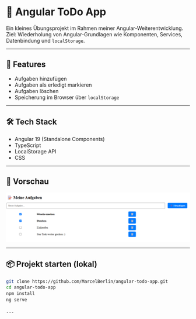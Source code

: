 # 📝 Angular ToDo App

Ein kleines Übungsprojekt im Rahmen meiner Angular-Weiterentwicklung.  
Ziel: Wiederholung von Angular-Grundlagen wie Komponenten, Services, Datenbindung und `localStorage`.

---

## 🚀 Features
- Aufgaben hinzufügen
- Aufgaben als erledigt markieren
- Aufgaben löschen
- Speicherung im Browser über `localStorage`

---

## 🛠️ Tech Stack
- Angular 19 (Standalone Components)
- TypeScript
- LocalStorage API
- CSS

---

## 📸 Vorschau 

![Screenshot](Screenshot.png)

---

## 📦 Projekt starten (lokal)

```bash
git clone https://github.com/MarcelBerlin/angular-todo-app.git
cd angular-todo-app
npm install
ng serve

---

